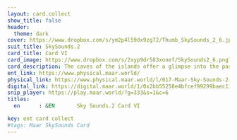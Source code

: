 ```yaml
---
layout: card.collect
show_title: false
header:
  theme: dark
cover: https://www.dropbox.com/s/ym2p4l59dx9zg72/Thumb_SkySounds_2_6.jpg?raw=1
suit_title: SkySounds.2
card_title: Card VI
card_image: https://www.dropbox.com/s/2xyp9dr583xonef/SkySounds2_6.png?raw=1
card_description: The caves of the islands offer a glimpse into the past, with hidden treasures like ancient artifacts and fossils waiting to be discovered within their walls. These caves are not just geological marvels, but also gateways to the heart of the world, where the boundary between outside and inside dissolves. Venturing into the caves means entering the darkness, not only physically but also mentally. Yet this darkness is essential, reminding us of the importance of silence. In the depths of the world, one can hear the secrets of the land, the flow of water and the echoes of long-extinct creatures. Silence is not just an absence of sound, but a presence of profound understanding. By embracing the darkness and the silence, one can connect with the natural world in a way that transcends the limitations of daylight.
ent_link: https://www.physical.maar.world/
physical_link: https://www.physical.maar.world/l/017-Maar-Sky-Sounds-2-Card-VI
digital_link: https://digital.maar.world/1/0x2bb55258e4bfcef99299baec1188b80a75fa2d48/17
snip_player: https://play.maar.world/?g=333&s=1&c=6
titles:
  en      : &EN       Sky Sounds.2 Card VI

key: ent card collect
#tags: Maar SkySounds Card
---
```

